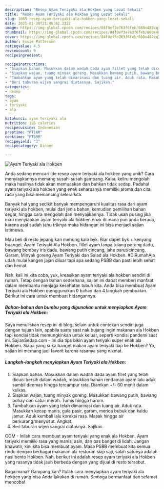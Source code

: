 ```yaml
---
description: "Resep Ayam Teriyaki ala Hokben yang Lezat Sekali"
title: "Resep Ayam Teriyaki ala Hokben yang Lezat Sekali"
slug: 1065-resep-ayam-teriyaki-ala-hokben-yang-lezat-sekali
date: 2021-01-30T21:46:02.232Z
image: https://img-global.cpcdn.com/recipes/04f0ef3e763f6feb/680x482cq70/ayam-teriyaki-ala-hokben-foto-resep-utama.jpg
thumbnail: https://img-global.cpcdn.com/recipes/04f0ef3e763f6feb/680x482cq70/ayam-teriyaki-ala-hokben-foto-resep-utama.jpg
cover: https://img-global.cpcdn.com/recipes/04f0ef3e763f6feb/680x482cq70/ayam-teriyaki-ala-hokben-foto-resep-utama.jpg
author: Essie Patterson
ratingvalue: 4.5
reviewcount: 9
recipeingredient:

recipeinstructions:
- "Siapkan bahan. Masukkan dalam wadah dada ayam fillet yang telah dicuci bersih dalam wadah, masukkan bahan rendaman ayam lalu aduk sambil diremas hingga tercampur rata. Diamkan +/- 60 menit dalam kulkas."
- "Siapkan wajan, tuang minyak goreng. Masukkan bawang putih, bawang bohay dan cabai merah. Tumis hingga harum."
- "Tambahkan ayam yang telah dimarinasi dan tuang air. Aduk rata. Masukkan kecap manis, gula pasir, garam, merica bubuk dan kaldu jamur. Aduk kembali lalu koreksi rasa. Masak hingga air berkurang/menyusut. Angkat."
- "Beri taburan wijen sangrai diatasnya. Sajikan."
categories:
- Resep
tags:
- ayam
- teriyaki
- ala

katakunci: ayam teriyaki ala 
nutrition: 196 calories
recipecuisine: Indonesian
preptime: "PT16M"
cooktime: "PT39M"
recipeyield: "3"
recipecategory: Dinner

---
```



![Ayam Teriyaki ala Hokben](https://img-global.cpcdn.com/recipes/04f0ef3e763f6feb/680x482cq70/ayam-teriyaki-ala-hokben-foto-resep-utama.jpg)

Anda sedang mencari ide resep ayam teriyaki ala hokben yang unik? Cara menyiapkannya memang susah-susah gampang. Kalau keliru mengolah maka hasilnya tidak akan memuaskan dan bahkan tidak sedap. Padahal ayam teriyaki ala hokben yang enak seharusnya memiliki aroma dan cita rasa yang bisa memancing selera kita.

Banyak hal yang sedikit banyak mempengaruhi kualitas rasa dari ayam teriyaki ala hokben, mulai dari jenis bahan, kemudian pemilihan bahan segar, hingga cara mengolah dan menyajikannya. Tidak usah pusing jika mau menyiapkan ayam teriyaki ala hokben enak di mana pun anda berada, karena asal sudah tahu triknya maka hidangan ini bisa menjadi sajian istimewa.

Mau beli di resto jepang kan mehong kalo byk. Biar dapet byk + kenyang buanget. Ayam Teriyaki Ala Hokben. fillet ayam tanpa tulang potong dadu, bawang bombay iris dadu, bawang putih cincang, jahe parut/cincang, Garam, Minyak goreng Ayam Teriyaki dan Salad ala Hokben. #DiRumahAja udah mulai kangen jajan diluar tapi apa sedang PSBB dan pasti lebih sehat dan hemat.


Nah, kali ini kita coba, yuk, kreasikan ayam teriyaki ala hokben sendiri di rumah. Tetap dengan bahan sederhana, sajian ini dapat memberi manfaat dalam membantu menjaga kesehatan tubuh kita. Anda bisa membuat Ayam Teriyaki ala Hokben menggunakan 0 bahan dan 4 langkah pembuatan. Berikut ini cara untuk membuat hidangannya.

<!--inarticleads1-->

##### Bahan-bahan dan bumbu yang digunakan untuk menyiapkan Ayam Teriyaki ala Hokben:



Saya menuliskan resep ini di blog, selain untuk contekan sendiri juga dengan tujuan lain, apabila suatu saat nak bujang ingin makanan ala Hokben tapi kondisi tidak memungkinkan untuk keluar, seperti kondisi pandemi saat ini. SajianSedap.com - Ini dia tips bikin ayam teriyaki super enak ala Hokben. Siapa yang suka banget makan ayam teriyaki tiap ke Hokben? Ya, sajian ini memang jadi favorit karena rasanya yang nikmat. 

<!--inarticleads2-->

##### Langkah-langkah menyiapkan Ayam Teriyaki ala Hokben:

1. Siapkan bahan. Masukkan dalam wadah dada ayam fillet yang telah dicuci bersih dalam wadah, masukkan bahan rendaman ayam lalu aduk sambil diremas hingga tercampur rata. Diamkan +/- 60 menit dalam kulkas.
1. Siapkan wajan, tuang minyak goreng. Masukkan bawang putih, bawang bohay dan cabai merah. Tumis hingga harum.
1. Tambahkan ayam yang telah dimarinasi dan tuang air. Aduk rata. Masukkan kecap manis, gula pasir, garam, merica bubuk dan kaldu jamur. Aduk kembali lalu koreksi rasa. Masak hingga air berkurang/menyusut. Angkat.
1. Beri taburan wijen sangrai diatasnya. Sajikan.


COM - Inilah cara membuat ayam teriyaki yang enak ala Hokben. Ayam teriyaki memiliki rasa yang manis, asin, dan pas banget di lidah. Jangan khawatir, kini kita bisa membuat ayam. Masa PSBB membuat kita semua rindu dengan berbagai makanan ala restoran siap saji, salah satunya adalah nasi bento Hokben. Nah, berikut ini adalah resep ayam teriyaki ala Hokben yang rasanya tidak jauh berbeda dengan yang dijual di resto tersebut. 

Bagaimana? Gampang kan? Itulah cara menyiapkan ayam teriyaki ala hokben yang bisa Anda lakukan di rumah. Semoga bermanfaat dan selamat mencoba!
